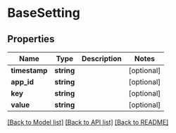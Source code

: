 # BaseSetting

## Properties
Name | Type | Description | Notes
------------ | ------------- | ------------- | -------------
**timestamp** | **string** |  | [optional] 
**app_id** | **string** |  | [optional] 
**key** | **string** |  | [optional] 
**value** | **string** |  | [optional] 

[[Back to Model list]](../README.md#documentation-for-models) [[Back to API list]](../README.md#documentation-for-api-endpoints) [[Back to README]](../README.md)


